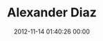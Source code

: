 ---
title: "Alexander Diaz"
date: 2012-11-14 01:40:26 00:00
permalink: /designbyparts
twitter: ""
likes: [1574]
id: 1535
gravatar: "http://www.gravatar.com/avatar/084b6919df364286f779e1e30990f213"
---